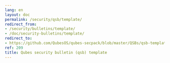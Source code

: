```yaml
---
lang: en
layout: doc
permalink: /security/qsb/template/
redirect_from:
- /security/bulletins/template/
- /doc/security-bulletins/template/
redirect_to:
- https://github.com/QubesOS/qubes-secpack/blob/master/QSBs/qsb-template.txt
ref: 209
title: Qubes security bulletin (qsb) template
---
```


